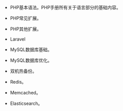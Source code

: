 - PHP基本语法。PHP手册所有关于语言部分的基础内容。

- PHP常见扩展。

- PHP其他扩展。

- Laravel

- MySQL数据库基础。

- MySQL数据库优化。

- 双机热备份。

- Redis。

- Memcached。

- Elasticsearch。
